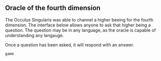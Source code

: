 ## Oracle of the fourth dimension

The Occulus Singularis was able to channel a higher beeing for the fourth
dimension. The interface below allows anyone to ask that higher being a question.
The question may be in any language, as the oracle is capable of understanding
any langauge.

Once a question has been asked, it will respond with an answer.

```
game
```